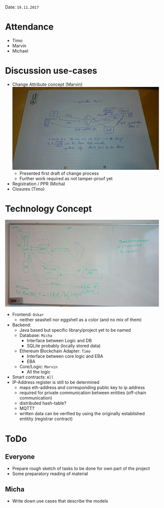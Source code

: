 Date: ```19.11.2017```

# Attendance
  * Timo
  * Marvin
  * Michael

# Discussion use-cases
  * Change Attribute concept (Marvin)
![change_process](assets/17-11-19_protocol-c70ff.png)
    * Presented first draft of change process
    * Further work required as not tamper-proof yet
  * Registration / PPR (Micha)
  * Closures (Timo)


# Technology Concept
![technology_concept](assets/17-11-19_protocol-05f17.png)

  * Frontend:  ```Oskar```
    * neither seashell nor eggshell as a color (and no mix of them)
  * Backend:
    * Java based but specific library/project yet to be named
    * Database: ```Micha```
      * Interface between Logic and DB
      * SQLite probably (locally stored data)
    * Ethereum Blockchain Adapter: ```Timo```
      * Interface between core logic and EBA
      * EBA
    * Core/Logic: ```Marvin```
      * All the logic
  * Smart contracts: ```All```
  * IP-Address register is still to be determined
    * maps eth-address and corresponding public key to ip address
    * required for private communication between entities (off-chain communication)
    * distributed hash-table?
    * MQTT?
    * written data can be verified by using the originally established entitity (registrar contract)

# ToDo
## Everyone
  * Prepare rough sketch of tasks to be done for own part of the project
  * Some preparatory reading of material

## Micha
  * Write down use cases that describe the models
